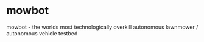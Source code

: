 # mowbot
mowbot - the worlds most technologically overkill autonomous lawnmower / autonomous vehicle testbed
